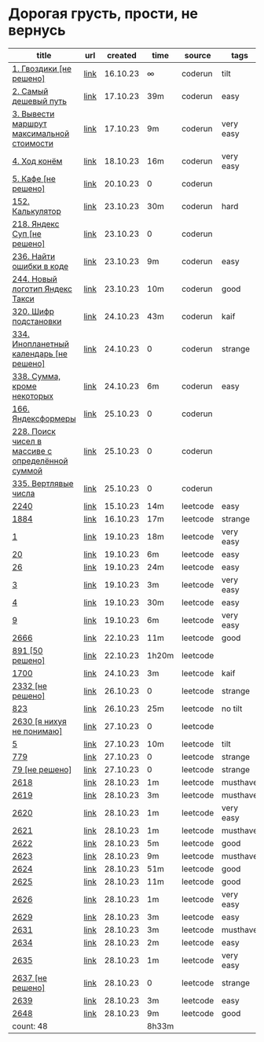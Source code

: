 # Дорогая грусть, прости, не вернусь
|title|url|created|time|source|tags|
|---|---|---|---|---|---|
|[1. Гвоздики [не решено]](https://github.com/lld4n/leetcode/tree/master/1.%20Гвоздики%20%5Bне%20решено%5D)|[link](https://coderun.yandex.ru/problem/pin?currentPage=1&pageSize=10&rowNumber=1&compiler=nodejs)|16.10.23|∞|coderun|tilt|
|[2. Самый дешевый путь](https://github.com/lld4n/leetcode/tree/master/2.%20Самый%20дешевый%20путь)|[link](https://coderun.yandex.ru/problem/cheapest-way?currentPage=1&pageSize=10&rowNumber=2&compiler=java)|17.10.23|39m|coderun|easy|
|[3. Вывести маршрут максимальной стоимости](https://github.com/lld4n/leetcode/tree/master/3.%20Вывести%20маршрут%20максимальной%20стоимости)|[link](https://coderun.yandex.ru/problem/print-the-route-of-the-maximum-cost?currentPage=1&pageSize=10&rowNumber=3)|17.10.23|9m|coderun|very easy|
|[4. Ход конём](https://github.com/lld4n/leetcode/tree/master/4.%20Ход%20конём)|[link](https://coderun.yandex.ru/problem/knight-move?currentPage=1&pageSize=10&rowNumber=4)|18.10.23|16m|coderun|very easy|
|[5. Кафе [не решено]](https://github.com/lld4n/leetcode/tree/master/5.%20Кафе%20%5Bне%20решено%5D)|[link](https://coderun.yandex.ru/problem/cafe?currentPage=1&pageSize=10&rowNumber=5)|20.10.23|0|coderun||
|[152. Калькулятор](https://github.com/lld4n/leetcode/tree/master/152.%20Калькулятор)|[link](https://coderun.yandex.ru/problem/calculator?currentPage=1&pageSize=10&tag=first_2023_frontend&rowNumber=1)|23.10.23|30m|coderun|hard|
|[218. Яндекс Суп [не решено]](https://github.com/lld4n/leetcode/tree/master/218.%20Яндекс%20Суп%20%5Bне%20решено%5D)|[link](https://coderun.yandex.ru/problem/yandex-soup?currentPage=1&pageSize=10&tag=first_2023_frontend&rowNumber=7)|23.10.23|0|coderun||
|[236. Найти ошибки в коде](https://github.com/lld4n/leetcode/tree/master/236.%20Найти%20ошибки%20в%20коде)|[link](https://coderun.yandex.ru/problem/find-bugs?currentPage=1&pageSize=10&tag=first_2023_frontend&rowNumber=9)|23.10.23|9m|coderun|easy|
|[244. Новый логотип Яндекс Такси](https://github.com/lld4n/leetcode/tree/master/244.%20Новый%20логотип%20Яндекс%20Такси)|[link](https://coderun.yandex.ru/problem/picture-with-a-variation?currentPage=3&pageSize=10&tag=first_2023_frontend&rowNumber=24)|23.10.23|10m|coderun|good|
|[320. Шифр подстановки](https://github.com/lld4n/leetcode/tree/master/320.%20Шифр%20подстановки)|[link](https://coderun.yandex.ru/problem/substitution-code?currentPage=4&pageSize=10&tag=first_2023_frontend&rowNumber=38)|24.10.23|43m|coderun|kaif|
|[334. Инопланетный календарь [не решено]](https://github.com/lld4n/leetcode/tree/master/334.%20Инопланетный%20календарь%20%5Bне%20решено%5D)|[link](https://coderun.yandex.ru/problem/alien-calendar?currentPage=5&pageSize=10&tag=first_2023_frontend&rowNumber=42)|24.10.23|0|coderun|strange|
|[338. Сумма, кроме некоторых](https://github.com/lld4n/leetcode/tree/master/338.%20Сумма,%20кроме%20некоторых)|[link](https://coderun.yandex.ru/problem/sum-except?currentPage=5&pageSize=10&tag=first_2023_frontend&rowNumber=43)|24.10.23|6m|coderun|easy|
|[166. Яндексформеры](https://github.com/lld4n/leetcode/tree/master/166.%20Яндексформеры)|[link](https://coderun.yandex.ru/problem/yandexformers?currentPage=2&pageSize=10&tag=first_2023_frontend&rowNumber=12)|25.10.23|0|coderun||
|[228. Поиск чисел в массиве с определённой суммой](https://github.com/lld4n/leetcode/tree/master/228.%20Поиск%20чисел%20в%20массиве%20с%20определённой%20суммой)|[link](https://coderun.yandex.ru/problem/search-for-numbers?currentPage=1&pageSize=10&tag=first_2023_frontend&rowNumber=8)|25.10.23|0|coderun||
|[335. Вертлявые числа](https://github.com/lld4n/leetcode/tree/master/335.%20Вертлявые%20числа)|[link](https://coderun.yandex.ru/problem/shuffling-numbers?currentPage=1&pageSize=10&search=%D0%B2%D0%B5%D1%80%D1%82%D0%BB%D1%8F%D0%B2%D1%8B%D0%B5&rowNumber=1)|25.10.23|0|coderun||
|[2240](https://github.com/lld4n/leetcode/tree/master/2240)|[link](https://leetcode.com/problems/number-of-ways-to-buy-pens-and-pencils/description/)|15.10.23|14m|leetcode|easy|
|[1884](https://github.com/lld4n/leetcode/tree/master/1884)|[link](https://leetcode.com/problems/egg-drop-with-2-eggs-and-n-floors/description/)|16.10.23|17m|leetcode|strange|
|[1](https://github.com/lld4n/leetcode/tree/master/1)|[link](https://leetcode.com/problems/two-sum/)|19.10.23|18m|leetcode|very easy|
|[20](https://github.com/lld4n/leetcode/tree/master/20)|[link](https://leetcode.com/problems/valid-parentheses/description/)|19.10.23|6m|leetcode|easy|
|[26](https://github.com/lld4n/leetcode/tree/master/26)|[link](https://leetcode.com/problems/remove-duplicates-from-sorted-array/)|19.10.23|24m|leetcode|easy|
|[3](https://github.com/lld4n/leetcode/tree/master/3)|[link](https://leetcode.com/problems/longest-substring-without-repeating-characters/)|19.10.23|3m|leetcode|very easy|
|[4](https://github.com/lld4n/leetcode/tree/master/4)|[link](https://leetcode.com/problems/median-of-two-sorted-arrays/description/)|19.10.23|30m|leetcode|easy|
|[9](https://github.com/lld4n/leetcode/tree/master/9)|[link](https://leetcode.com/problems/palindrome-number/)|19.10.23|6m|leetcode|very easy|
|[2666](https://github.com/lld4n/leetcode/tree/master/2666)|[link](https://leetcode.com/problems/allow-one-function-call/)|22.10.23|11m|leetcode|good|
|[891 [50 решено]](https://github.com/lld4n/leetcode/tree/master/891%20%5B50%20решено%5D)|[link](https://leetcode.com/problems/sum-of-subsequence-widths/)|22.10.23|1h20m|leetcode||
|[1700](https://github.com/lld4n/leetcode/tree/master/1700)|[link](https://leetcode.com/problems/number-of-students-unable-to-eat-lunch/description/)|24.10.23|3m|leetcode|kaif|
|[2332 [не решено]](https://github.com/lld4n/leetcode/tree/master/2332%20%5Bне%20решено%5D)|[link](https://leetcode.com/problems/the-latest-time-to-catch-a-bus/description/)|26.10.23|0|leetcode|strange|
|[823](https://github.com/lld4n/leetcode/tree/master/823)|[link](https://leetcode.com/problems/binary-trees-with-factors/description/?envType=daily-question&envId=2023-10-26)|26.10.23|25m|leetcode|no tilt|
|[2630 [я нихуя не понимаю]](https://github.com/lld4n/leetcode/tree/master/2630%20%5Bя%20нихуя%20не%20понимаю%5D)|[link](https://leetcode.com/problems/memoize-ii/description/)|27.10.23|0|leetcode||
|[5](https://github.com/lld4n/leetcode/tree/master/5)|[link](https://leetcode.com/problems/longest-palindromic-substring/description/?envType=daily-question&envId=2023-10-27)|27.10.23|10m|leetcode|tilt|
|[779](https://github.com/lld4n/leetcode/tree/master/779)|[link](https://leetcode.com/problems/k-th-symbol-in-grammar/description/?envType=daily-question&envId=2023-10-25)|27.10.23|0|leetcode|strange|
|[79 [не решено]](https://github.com/lld4n/leetcode/tree/master/79%20%5Bне%20решено%5D)|[link](https://leetcode.com/problems/word-search/)|27.10.23|0|leetcode|strange|
|[2618](https://github.com/lld4n/leetcode/tree/master/2618)|[link](https://leetcode.com/problems/check-if-object-instance-of-class/description/)|28.10.23|1m|leetcode|musthave|
|[2619](https://github.com/lld4n/leetcode/tree/master/2619)|[link](https://leetcode.com/problems/array-prototype-last/description/)|28.10.23|3m|leetcode|musthave|
|[2620](https://github.com/lld4n/leetcode/tree/master/2620)|[link](https://leetcode.com/problems/counter/description/)|28.10.23|1m|leetcode|very easy|
|[2621](https://github.com/lld4n/leetcode/tree/master/2621)|[link](https://leetcode.com/problems/sleep/description/)|28.10.23|1m|leetcode|musthave|
|[2622](https://github.com/lld4n/leetcode/tree/master/2622)|[link](https://leetcode.com/problems/cache-with-time-limit/)|28.10.23|5m|leetcode|good|
|[2623](https://github.com/lld4n/leetcode/tree/master/2623)|[link](https://leetcode.com/problems/memoize/description/)|28.10.23|9m|leetcode|musthave|
|[2624](https://github.com/lld4n/leetcode/tree/master/2624)|[link](https://leetcode.com/problems/snail-traversal/description/)|28.10.23|51m|leetcode|good|
|[2625](https://github.com/lld4n/leetcode/tree/master/2625)|[link](https://leetcode.com/problems/flatten-deeply-nested-array/)|28.10.23|11m|leetcode|good|
|[2626](https://github.com/lld4n/leetcode/tree/master/2626)|[link](https://leetcode.com/problems/array-reduce-transformation/description/)|28.10.23|1m|leetcode|very easy|
|[2629](https://github.com/lld4n/leetcode/tree/master/2629)|[link](https://leetcode.com/problems/function-composition/)|28.10.23|3m|leetcode|easy|
|[2631](https://github.com/lld4n/leetcode/tree/master/2631)|[link](https://leetcode.com/problems/group-by/description/)|28.10.23|3m|leetcode|musthave|
|[2634](https://github.com/lld4n/leetcode/tree/master/2634)|[link](https://leetcode.com/problems/group-by/description/)|28.10.23|2m|leetcode|easy|
|[2635](https://github.com/lld4n/leetcode/tree/master/2635)|[link](https://leetcode.com/problems/apply-transform-over-each-element-in-array/description/)|28.10.23|1m|leetcode|very easy|
|[2637 [не решено]](https://github.com/lld4n/leetcode/tree/master/2637%20%5Bне%20решено%5D)|[link](https://leetcode.com/problems/promise-time-limit/description/)|28.10.23|0|leetcode|strange|
|[2639](https://github.com/lld4n/leetcode/tree/master/2639)|[link](https://leetcode.com/problems/find-the-width-of-columns-of-a-grid/)|28.10.23|3m|leetcode|easy|
|[2648](https://github.com/lld4n/leetcode/tree/master/2648)|[link](https://leetcode.com/problems/generate-fibonacci-sequence/description/)|28.10.23|9m|leetcode|good|
|count: 48| | |8h33m| | | 